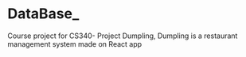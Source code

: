 # DataBase_
Course project for CS340- Project Dumpling, Dumpling is a restaurant management system made on React app
